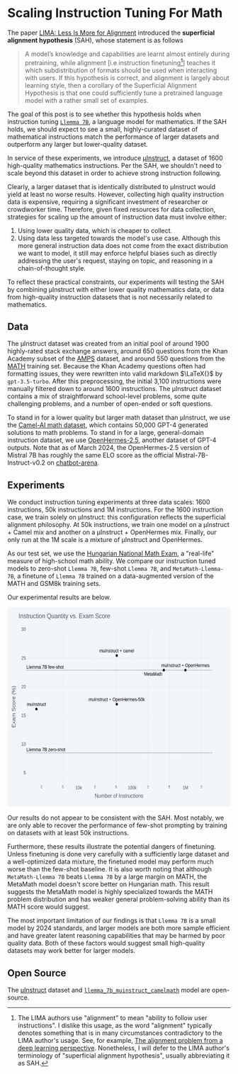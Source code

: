 # Scaling Instruction Tuning For Math
The paper [LIMA: Less Is More for Alignment](https://arxiv.org/abs/2305.11206) introduced the **superficial alignment hypothesis** (SAH), whose statement is as follows 
> A model’s knowledge and capabilities are learnt almost entirely during pretraining, while alignment [i.e instruction finetuning[^1]] teaches it which subdistribution of formats should be used when interacting with users. If this hypothesis is correct, and alignment is largely about learning style, then a corollary of the Superficial Alignment Hypothesis is that one could sufficiently tune a pretrained language model with a rather small set of examples.

The goal of this post is to see whether this hypothesis holds when instruction tuning [`Llemma 7B`](https://huggingface.co/EleutherAI/llemma_7b), a language model for mathematics. If the SAH holds, we should expect to see a small, highly-curated dataset of mathematical instructions match the performance of larger datasets and outperform any larger but lower-quality dataset. 

In service of these experiments, we introduce [μInstruct](https://huggingface.co/datasets/EleutherAI/muInstruct), a dataset of 1600 high-quality mathematics instructions. Per the SAH, we shouldn't need to scale beyond this dataset in order to achieve strong instruction following. 

Clearly, a larger dataset that is identically distributed to μInstruct would yield at least no worse results. However, collecting high quality instruction data is expensive, requiring a significant investment of researcher or crowdworker time. Therefore, given fixed resources for data collection, strategies for scaling up the amount of instruction data must involve either:
1. Using lower quality data, which is cheaper to collect. 
2. Using data less targeted towards the model's use case. Although this more general instruction data does not come from the exact distribution we want to model, it still may enforce helpful biases such as directly addressing the user's request, staying on topic, and reasoning in a chain-of-thought style. 

To reflect these practical constraints, our experiments will testing the SAH by combining μInstruct with either lower quality mathematics data, or data from high-quality instruction datasets that is not necessarily related to mathematics. 

## Data
The μInstruct dataset was created from an initial pool of around 1900 highly-rated stack exchange answers, around 650 questions from the Khan Academy subset of the [AMPS](https://github.com/hendrycks/math) dataset, and around 550 questions from the [MATH](https://github.com/hendrycks/math) training set. Because the Khan Academy questions often had formatting issues, they were rewritten into valid markdown $\LaTeX{}$ by `gpt-3.5-turbo`. After this preprocessing, the initial 3,100 instructions were manually filtered down to around 1600 instructions. The μInstruct dataset contains a mix of straightforward school-level problems, some quite challenging problems, and a number of open-ended or soft questions. 

To stand in for a lower quality but larger math dataset than μInstruct, we use the [Camel-AI math dataset](https://huggingface.co/datasets/camel-ai/math), which contains 50,000 GPT-4 generated solutions to math problems. To stand in for a large, general-domain instruction dataset, we use [OpenHermes-2.5](https://huggingface.co/datasets/teknium/OpenHermes-2.5), another dataset of GPT-4 outputs. Note that as of March 2024, the OpenHermes-2.5 version of Mistral 7B has roughly the same ELO score as the official Mistral-7B-Instruct-v0.2 on [chatbot-arena](https://chat.lmsys.org/?arena). 

## Experiments

We conduct instruction tuning experiments at three data scales: 1600 instructions, 50k instructions and 1M instructions. For the 1600 instruction case, we train solely on μInstruct: this configuration reflects the superficial alignment philosophy. At 50k instructions, we train one model on a μInstruct + Camel mix and another on a μInstruct + OpenHermes mix. Finally, our only run at the 1M scale is a mixture of μInstruct and OpenHermes. 

As our test set, we use the [Hungarian National Math Exam](https://huggingface.co/datasets/keirp/hungarian_national_hs_finals_exam), a "real-life" measure of high-school math ability. We compare our instruction tuned models to zero-shot `Llemma 7B`, few-shot `Llemma 7B`, and `MetaMath-Llemma-7B`, a finetune of `Llemma 7B` trained on a data-augmented version of the MATH and GSM8k training sets. 

Our experimental results are below. 

<img src="assets/results2.png" alt="alt text" width="600" height="450"/>

Our results do not appear to be consistent with the SAH. Most notably, we are only able to recover the performance of few-shot prompting by training on datasets with at least 50k instructions. 

Furthermore, these results illustrate the potential dangers of finetuning. Unless finetuning is done very carefully with a sufficiently large dataset and a well-optimized data mixture, the finetuned model may perform much worse than the few-shot baseline. It is also worth noting that although `MetaMath-Llemma 7B` beats `Llemma 7B` by a large margin on MATH, the MetaMath model doesn't score better on Hungarian math. This result suggests the MetaMath model is highly specialized towards the MATH problem distribution and has weaker general problem-solving ability than its MATH score would suggest. 

The most important limitation of our findings is that `Llemma 7B` is a small model by 2024 standards, and larger models are both more sample efficient and have greater latent reasoning capabilities that may be harmed by poor quality data. Both of these factors would suggest small high-quality datasets may work better for larger models. 

## Open Source

The [μInstruct](https://huggingface.co/datasets/EleutherAI/muInstruct) dataset and [`llemma_7b_muinstruct_camelmath`](https://huggingface.co/EleutherAI/llemma_7b_muinstruct_camelmath) model are open-source. 

[^1]: The LIMA authors use "alignment" to mean "ability to follow user instructions". I dislike this usage, as the word "alignment" typically denotes something that is in many circumstances contradictory to the LIMA author's usage. See, for example, [The alignment problem from a deep learning perspective](https://arxiv.org/abs/2209.00626). Nonetheless, I will defer to the LIMA author's terminology of "superficial alignment hypothesis", usually abbreviating it as SAH. 
